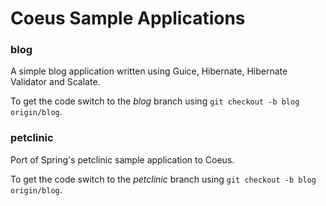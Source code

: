 
# Coeus Sample Applications

### blog

A simple blog application written using Guice, Hibernate, Hibernate Validator and Scalate.

To get the code switch to the *blog* branch using `git checkout -b blog origin/blog`.

### petclinic

Port of Spring's petclinic sample application to Coeus.

To get the code switch to the *petclinic* branch using `git checkout -b blog origin/blog`.
